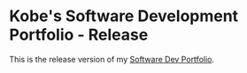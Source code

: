 # Kobe's Software Development Portfolio - Release

This is the release version of my [Software Dev Portfolio](https://github.com/KobeLemon/software-dev-portfolio-indev).
